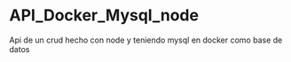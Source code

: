 # API_Docker_Mysql_node
Api de un crud hecho con node y teniendo mysql en docker como base de datos
